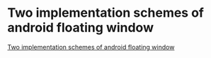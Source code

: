# Two implementation schemes of android floating window
[Two implementation schemes of android floating window](https://aiwithcloud.com/2022/09/19/two_implementation_schemes_of_android_floating_window/)